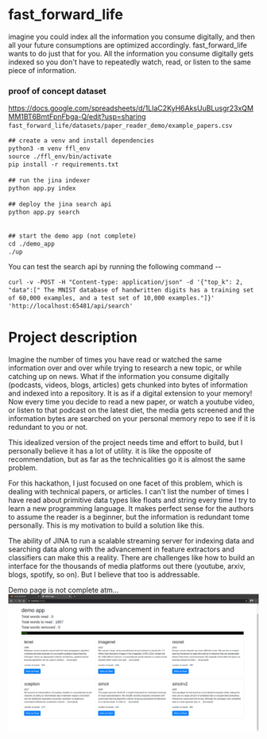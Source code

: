 # fast_forward_life
imagine you could index all the information you consume digitally, and then all your future consumptions are optimized accordingly.
fast_forward_life wants to do just that for you.
All the information you consume digitally gets indexed so you don't have to repeatedly watch, read, or listen to the same piece of information.

### proof of concept dataset
https://docs.google.com/spreadsheets/d/1LIaC2KyH6AksUuBLusgr23xQMMM1BT6BmtFpnFbga-Q/edit?usp=sharing    
`fast_forward_life/datasets/paper_reader_demo/example_papers.csv`

```
## create a venv and install dependencies
python3 -m venv ffl_env
source ./ffl_env/bin/activate
pip install -r requirements.txt

## run the jina indexer
python app.py index

## deploy the jina search api
python app.py search


## start the demo app (not complete)
cd ./demo_app
./up
```

You can test the search api by running the following command -- 
```
curl -v -POST -H "Content-type: application/json" -d '{"top_k": 2, "data":[" The MNIST database of handwritten digits has a training set of 60,000 examples, and a test set of 10,000 examples."]}' 'http://localhost:65481/api/search'
```

# Project description
Imagine the number of times you have read or watched the same information over and over while trying to research a new topic, or while catching up on news.
What if the information you consume digitally (podcasts, videos, blogs, articles) gets chunked into bytes of information and indexed into a repository. It is as if a digital extension to your memory!
Now every time you decide to read a new paper, or watch a youtube video, or listen to that podcast on the latest diet, the media gets screened and the information bytes are searched on your personal memory repo to see if it is redundant to you or not.

This idealized version of the project needs time and effort to build, but I personally believe it has a lot of utility. it is like the opposite of recommendation, but as far as the technicalities go it is almost the same problem. 

For this hackathon, I just focused on one facet of this problem, which is dealing with technical papers, or articles. I can't list the number of times I have read about primitive data types like floats and string every time I try to learn a new programming language. It makes perfect sense for the authors to assume the reader is a beginner, but the information is redundant tome personally. This is my motivation to build a solution like this.

The ability of JINA to run a scalable streaming server for indexing data and searching data along with the advancement in feature extractors and classifiers can make this a reality. There are challenges like how to build an interface for the thousands of media platforms out there (youtube, arxiv, blogs, spotify, so on). But I believe that too is addressable.


Demo page is not complete atm...
![Demo page](https://github.com/askmuhsin/fast_forward_life/blob/master/elems/demo_page.png)
